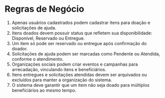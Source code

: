 # Regras de Negócio

1. Apenas usuários cadastrados podem cadastrar itens para doação e solicitações de ajuda.  
2. Itens doados devem possuir status que refletem sua disponibilidade: Disponível, Reservado ou Entregue.  
3. Um item só pode ser reservado ou entregue após confirmação do doador.  
4. Solicitações de ajuda podem ser marcadas como Pendente ou Atendida, conforme o atendimento.  
5. Organizações sociais podem criar eventos e campanhas para arrecadação, vinculando itens e beneficiários.  
6. Itens entregues e solicitações atendidas devem ser arquivados ou excluídos para manter a organização do sistema.  
7. O sistema deve garantir que um item não seja doado para múltiplos beneficiários ao mesmo tempo.  

